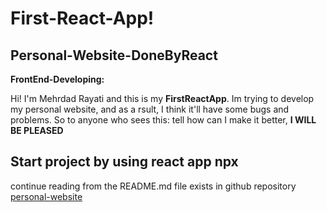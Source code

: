 # First-React-App!

## Personal-Website-DoneByReact

**FrontEnd-Developing:**

Hi! I'm Mehrdad Rayati and this is my **FirstReactApp**.
Im trying to develop my personal website, and as a rsult, I think it'll have some bugs and problems.
So to anyone who sees this: tell how can I make it better, **I WILL BE PLEASED**

## Start project by using react app **npx**

continue reading from the README.md file exists in github repository [personal-website](https://github.com/Mehrdadrd1/first-react-app/blob/master/personal-website/README.md)
